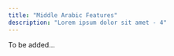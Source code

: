 ```yaml
---
title: "Middle Arabic Features"
description: "Lorem ipsum dolor sit amet - 4"
---
```


To be added...
